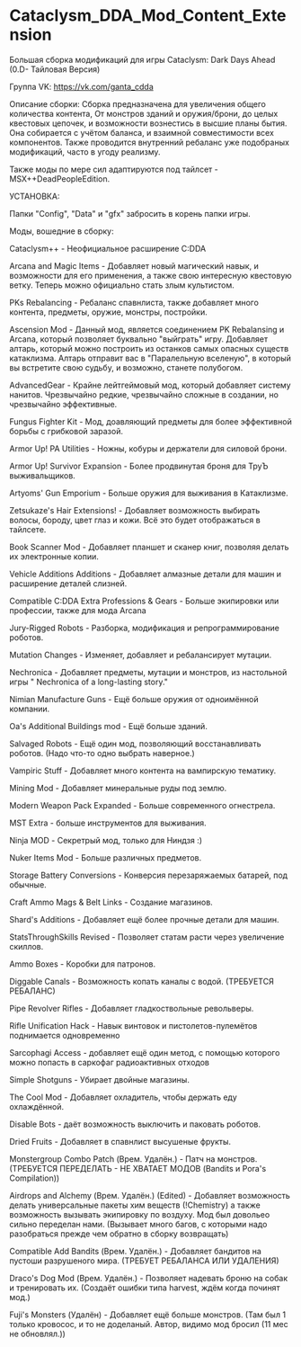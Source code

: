 # Cataclysm_DDA_Mod_Content_Extension

Большая сборка модификаций для игры Cataclysm: Dark Days Ahead (0.D- Тайловая Версия)

Группа VK: https://vk.com/ganta_cdda

Описание сборки:
  Сборка предназначена для увеличения общего количества контента, От монстров зданий и оружия/брони, до целых квестовых цепочек, и возможности вознестись в высшие планы бытия. Она собирается с учётом баланса, и взаимной совместимости всех компонентов. Также проводится внутренний ребаланс уже подобраных модификаций, часто в угоду реализму.
  
Также моды по мере сил адаптируются под тайлсет - MSX++DeadPeopleEdition.


УСТАНОВКА:

Папки "Config", "Data" и "gfx" забросить в корень папки игры.



  
Моды, вошедние в сборку:

  Cataclysm++ - Неофициальное расширение C:DDA
  
  Arcana and Magic Items - Добавляет новый магический навык, и возможности для его применения, а также свою интересную квестовую ветку. Теперь можно официально стать злым культистом.
  
  PKs Rebalancing - Ребаланс спавнлиста, также добавляет много контента, предметы, оружие, монстры, постройки.
  
   Ascension Mod - Данный мод, является соединением PK Rebalansing и Arcana, который позволяет буквально "выйграть" игру. Добавляет алтарь, который можно построить из останков самых опасных существ катаклизма. Алтарь отправит вас в "Паралельную вселеную", в который вы встретите свою судьбу, и возможно, станете полубогом.

  AdvancedGear - Крайне лейтгеймовый мод, который добавляет систему нанитов. Чрезвычайно редкие, чрезвычайно сложные в создании, но чрезвычайно эффективные.
  
  Fungus Fighter Kit - Мод, доавляющий предметы для более эффективной борьбы с грибковой заразой.
  
  Armor Up! PA Utilities - Ножны, кобуры и держатели для силовой брони.
  
  Armor Up! Survivor Expansion - Более продвинутая броня для ТруЪ выживальщиков.
  
  Artyoms' Gun Emporium - Больше оружия для выживания в Катаклизме.
  
   Zetsukaze's Hair Extensions! - Добавляет возможность выбирать волосы, бороду, цвет глаз и кожи. Всё это будет отображаться в тайлсете.
  
  Book Scanner Mod - Добавляет планшет и сканер книг, позволяя делать их электронные копии.
  
  Vehicle Additions Additions - Добавляет алмазные детали для машин и расширение деталей слизней.
  
  Compatible C:DDA Extra Professions & Gears - Больше экипировки или профессии, также для мода Arcana
  
  Jury-Rigged Robots - Разборка, модификация и репрограммирование роботов.
  
  Mutation Changes - Изменяет, добавляет и ребалансирует мутации.
  
  Nechronica - Добавляет предметы, мутации и монстров, из настольной игры " Nechronica of a long-lasting story."
  
  Nimian Manufacture Guns - Ещё больше оружия от одноимённой компании.
  
  Oa's Additional Buildings mod - Ещё больше зданий.
  
  Salvaged Robots - Ещё один мод, позволяющий восстанавливать роботов. (Надо что-то одно выбрать наверное.)
  
  Vampiric Stuff - Добавляет много контента на вампирскую тематику.
  
  Mining Mod - Добавляет минеральные руды под землю.
  
  Modern Weapon Pack Expanded - Больше современного огнестрела.
  
  MST Extra - больше инструментов для выживания.
  
  Ninja MOD - Секретрый мод, только для Ниндзя :)
  
  Nuker Items Mod - Больше различных предметов.
  
  Storage Battery Conversions - Конверсия перезаряжаемых батарей, под обычные.
  
  Craft Ammo Mags & Belt Links - Создание магазинов.
  
  Shard's Additions - Добавляет ещё более прочные детали для машин.
  
  StatsThroughSkills Revised - Позволяет статам расти через увеличение скиллов.
  
  Ammo Boxes - Коробки для патронов.
  
  Diggable Canals - Возможность копать каналы с водой. (ТРЕБУЕТСЯ РЕБАЛАНС)
  
  Pipe Revolver Rifles - Добавляет гладкоствольные револьверы.
  
  Rifle Unification Hack - Навык винтовок и пистолетов-пулемётов поднимается одновременно
  
  Sarcophagi Access - добавляет ещё один метод, с помощью которого можно попасть в саркофаг радиоактивных отходов
  
  Simple Shotguns - Убирает двойные магазины.
  
  The Cool Mod - Добавляет охладитель, чтобы держать еду охлаждённой.
  
  Disable Bots - даёт возможность выключить и паковать роботов.
  
  Dried Fruits - Добавляет в спавнлист высушеные фрукты.
  
  Monstergroup Combo Patch (Врем. Удалён.) - Патч на монстров. (ТРЕБУЕТСЯ ПЕРЕДЕЛАТЬ - НЕ ХВАТАЕТ МОДОВ (Bandits и Pora's Compilation))
  
  Airdrops and Alchemy (Врем. Удалён.) (Edited) - Добавляет возможность делать универсальные пакеты хим веществ (!Сhemistry) а также возможность вызывать экипировку по воздуху. Мод был довольео сильно переделан нами. (Вызывает много багов, с которыми надо разобраться прежде чем обратно в сборку возвращать)
  
  Compatible Add Bandits (Врем. Удалён.) - Добавляет бандитов на пустоши разрушеного мира. (ТРЕБУЕТ РЕБАЛАНСА ИЛИ УДАЛЕНИЯ)
  
  Draco's Dog Mod (Врем. Удалён.) - Позволяет надевать броню на собак и тренировать их. (Создаёт ошибки типа harvest, ждём когда починят мод.)
  
  Fuji's Monsters (Удалён) - Добавляет ещё больше монстров. (Там был 1 только кровосос, и то не доделаный. Автор, видимо мод бросил (11 мес не обновлял.))
